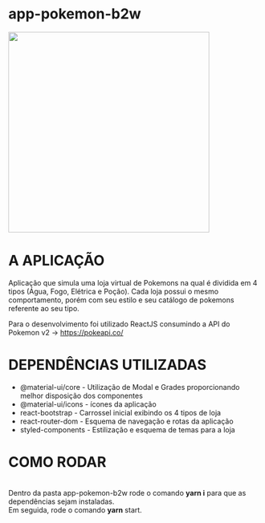 # app-pokemon-b2w

<img src="https://i2.wp.com/multarte.com.br/wp-content/uploads/2019/03/pokemon-png-logo.png?fit=2000%2C736&ssl=1" width="400px" height="400px" />

# A APLICAÇÃO
Aplicação que simula uma loja virtual de Pokemons na qual é dividida em 4 tipos (Água, Fogo, Elétrica e Poção). Cada loja possui o mesmo comportamento, porém com seu estilo e seu catálogo de pokemons referente ao seu tipo.

Para o desenvolvimento foi utilizado ReactJS consumindo a API do Pokemon v2 -> https://pokeapi.co/


# DEPENDÊNCIAS UTILIZADAS
<ul>
    <li>@material-ui/core - Utilização de Modal e Grades proporcionando melhor disposição dos componentes</li>
    <li>@material-ui/icons - ícones da aplicação</li>
    <li>react-bootstrap - Carrossel inicial exibindo os 4 tipos de loja</li>
    <li>react-router-dom - Esquema de navegação e rotas da aplicação</li>
    <li>styled-components - Estilização e esquema de temas para a loja</li>
</ul>

# COMO RODAR
<br/>
Dentro da pasta app-pokemon-b2w rode o comando <b>yarn i</b> para que as dependências sejam instaladas.
<br/>
Em seguida, rode o comando <b>yarn</b> start.